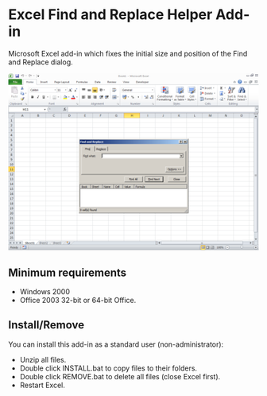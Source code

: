 # Excel Find and Replace Helper Add-in
Microsoft Excel add-in which fixes the initial size and position of the Find and Replace dialog.

![screenshot](https://github.com/T800G/Excel-FindReplace-Helper/blob/master/xlfrdialog.png)

## Minimum requirements
- Windows 2000
- Office 2003
  32-bit or 64-bit Office.

## Install/Remove
You can install this add-in as a standard user (non-administrator):
- Unzip all files.
- Double click INSTALL.bat to copy files to their folders.
- Double click REMOVE.bat to delete all files (close Excel first).
- Restart Excel.
